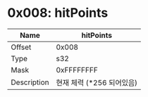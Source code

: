 # 0x008: hitPoints

| Name | hitPoints |
| ----| ------------ |
| Offset | 0x008 |
| Type | s32 |
| Mask | 0xFFFFFFFF |
| Description | 현재 체력 (*256 되어있음) |<br>

